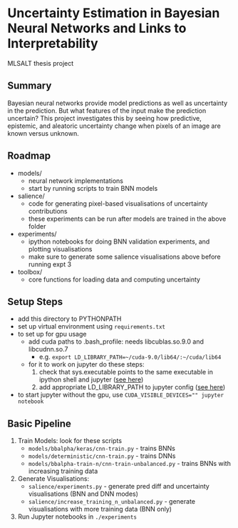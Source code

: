 # Uncertainty Estimation in Bayesian Neural Networks and Links to Interpretability

MLSALT thesis project

## Summary

Bayesian neural networks provide model predictions as well as uncertainty in the prediction. But what features of the input make the prediction uncertain? This project investigates this by seeing how predictive, epistemic, and aleatoric uncertainty change when pixels of an image are known versus unknown.

## Roadmap
- models/
	- neural network implementations
	- start by running scripts to train BNN models
- salience/
	- code for generating pixel-based visualisations of uncertainty contributions
	- these experiments can be run after models are trained in the above folder
- experiments/
	- ipython notebooks for doing BNN validation experiments, and plotting visualisations
	- make sure to generate some salience visualisations above before running expt 3
- toolbox/
	- core functions for loading data and computing uncertainty

## Setup Steps
- add this directory to PYTHONPATH
- set up virtual environment using `requirements.txt`
- to set up for gpu usage
	- add cuda paths to .bash_profile: needs libcublas.so.9.0 and libcudnn.so.7
		- e.g. `export LD_LIBRARY_PATH=~/cuda-9.0/lib64/:~/cuda/lib64`
	- for it to work on jupyter do these steps:
		1. check that sys.executable points to the same executable in ipython shell and jupyter ([see here](https://github.com/jupyter/notebook/issues/2120))
		2. add appropriate LD_LIBRARY_PATH to jupyter config ([see here](https://github.com/jupyter/notebook/issues/1290))
- to start jupyter without the gpu, use `CUDA_VISIBLE_DEVICES="" jupyter notebook`	

## Basic Pipeline
1. Train Models: look for these scripts
	- `models/bbalpha/keras/cnn-train.py` - trains BNNs
	- `models/deterministic/cnn-train.py` - trains DNNs
	- `models/bbalpha-train-n/cnn-train-unbalanced.py` - trains BNNs with increasing training data
2. Generate Visualisations:
	- `salience/experiments.py` - generate pred diff and uncertainty visualisations (BNN and DNN modes)
	- `salience/increase_training_n_unbalanced.py` - generate visualisations with more training data (BNN only)
3. Run Jupyter notebooks in `./experiments`

